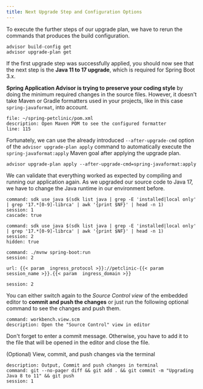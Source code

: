 ```yaml
---
title: Next Upgrade Step and Configuration Options
---
```


To execute the further steps of our upgrade plan, we have to rerun the commands that produces the build configuration.
```execute
advisor build-config get
advisor upgrade-plan get 
```

If the first upgrade step was successfully applied, you should now see that the next step is the **Java 11 to 17 upgrade**, which is required for Spring Boot 3.x.

**Spring Application Advisor is trying to preserve your coding style** by doing the minimum required changes in the source files. However, it doesn't take Maven or Gradle formatters used in your projects, like in this case `spring-javaformat`, into account. 
```editor:open-file
file: ~/spring-petclinic/pom.xml
description: Open Maven POM to see the configured formatter
line: 115
```

Fortunately, we can use the already introduced `--after-upgrade-cmd` option of the `advisor upgrade-plan apply` command to automatically execute the `spring-javaformat:apply` Maven goal after applying the upgrade plan. 
```execute
advisor upgrade-plan apply --after-upgrade-cmd=spring-javaformat:apply
```

We can validate that everything worked as expected by compiling and running our application again.
As we upgraded our source code to Java 17, we have to change the Java runtime in our environment before.
```terminal:execute
command: sdk use java $(sdk list java | grep -E 'installed|local only' | grep '17.*[0-9]-librca' | awk '{print $NF}' | head -n 1)
session: 1
cascade: true
```
```terminal:execute
command: sdk use java $(sdk list java | grep -E 'installed|local only' | grep '17.*[0-9]-librca' | awk '{print $NF}' | head -n 1)
session: 2
hidden: true
```
```terminal:execute
command: ./mvnw spring-boot:run
session: 2
```

```dashboard:open-url
url: {{< param  ingress_protocol >}}://petclinic-{{< param  session_name >}}.{{< param  ingress_domain >}}
```

```terminal:interrupt
session: 2
```



You can either switch again to the *Source Control view* of the embedded editor to **commit and push the changes** or just run the following optional command to see the changes and push them.


```editor:execute-command
command: workbench.view.scm
description: Open the "Source Control" view in editor
```
Don't forget to enter a commit message. Otherwise, you have to add it to the file that will be opened in the editor and close the file.


(Optional) View, commit, and push changes via the terminal
```terminal:execute
description: Output, Commit and push changes in terminal 
command: git --no-pager diff && git add . && git commit -m "Upgrading Java 8 to 11" && git push
session: 1
```